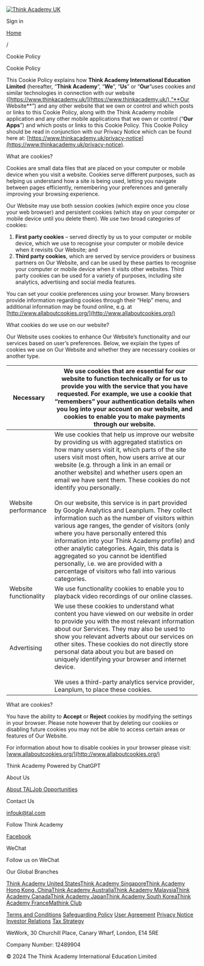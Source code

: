 [![Think Academy UK](//download-pa-s3.thethinkacademy.com/static-pa/project/thinkacademy-website-web/prod/images/ae91df9.png)](https://www.thinkacademy.uk/ "Think Academy UK")

Sign in

[Home](https://www.thinkacademy.uk/)

/

Cookie Policy

Cookie Policy

This Cookie Policy explains how **Think Academy International Education Limited** (hereafter, “**Think Academy**”, “**We**”, “**Us**” or “**Our**”uses cookies and similar technologies in connection with our website ([https://www.thinkacademy.uk/](https://www.thinkacademy.uk/),“**Our Website**”) and any other website that we own or control and which posts or links to this Cookie Policy, along with the Think Academy mobile application and any other mobile applications that we own or control (“**Our Apps**”) and which posts or links to this Cookie Policy. This Cookie Policy should be read in conjunction with our Privacy Notice which can be found here at: [https://www.thinkacademy.uk/privacy-notice](https://www.thinkacademy.uk/privacy-notice).

What are cookies?

Cookies are small data files that are placed on your computer or mobile device when you visit a website. Cookies serve different purposes, such as helping us understand how a site is being used, letting you navigate between pages efficiently, remembering your preferences and generally improving your browsing experience.

Our Website may use both session cookies (which expire once you close your web browser) and persistent cookies (which stay on your computer or mobile device until you delete them). We use two broad categories of cookies:

1. **First party cookies** – served directly by us to your computer or mobile device, which we use to recognise your computer or mobile device when it revisits Our Website; and
2. **Third party cookies**, which are served by service providers or business partners on Our Website, and can be used by these parties to recognise your computer or mobile device when it visits other websites. Third party cookies can be used for a variety of purposes, including site analytics, advertising and social media features.

You can set your cookie preferences using your browser. Many browsers provide information regarding cookies through their “Help” menu, and additional information may be found online, e.g. at [http://www.allaboutcookies.org/](http://www.allaboutcookies.org/)

What cookies do we use on our website?

Our Website uses cookies to enhance Our Website’s functionality and our services based on user’s preferences. Below, we explain the types of cookies we use on Our Website and whether they are necessary cookies or another type.

| Necessary | We use cookies that are essential for our website to function technically or for us to provide you with the service that you have requested. For example, we use a cookie that “remembers” your authentication details when you log into your account on our website, and cookies to enable you to make payments through our website. |
| --- | --- |
| Website performance | We use cookies that help us improve our website by providing us with aggregated statistics on how many users visit it, which parts of the site users visit most often, how users arrive at our website (e.g. through a link in an email or another website) and whether users open an email we have sent them. These cookies do not identify you personally.<br><br>On our website, this service is in part provided by Google Analytics and Leanplum. They collect information such as the number of visitors within various age ranges, the gender of visitors (only where you have personally entered this information into your Think Academy profile) and other analytic categories. Again, this data is aggregated so you cannot be identified personally, i.e. we are provided with a percentage of visitors who fall into various categories. |
| Website functionality | We use functionality cookies to enable you to playback video recordings of our online classes. |
| Advertising | We use these cookies to understand what content you have viewed on our website in order to provide you with the most relevant information about our Services. They may also be used to show you relevant adverts about our services on other sites. These cookies do not directly store personal data about you but are based on uniquely identifying your browser and internet device.<br><br>We uses a third-party analytics service provider, Leanplum, to place these cookies. |

What are cookies?

You have the ability to **Accept** or **Reject** cookies by modifying the settings in your browser. Please note however that by deleting our cookies or disabling future cookies you may not be able to access certain areas or features of Our Website.

For information about how to disable cookies in your browser please visit: [www.allaboutcookies.org/](http://www.allaboutcookies.org/)

Think Academy Powered by ChatGPT

About Us

[About TAL](http://en.100tal.com/)[Job Opportunities](https://www.thinkacademy.uk/careers/job-listings)

Contact Us

[infouk@tal.com](mailto:infouk@tal.com)

Follow Think Academy

[Facebook](https://www.facebook.com/thinkacademyuk)

WeChat

Follow us on WeChat

Our Global Branches

[Think Academy United States](https://www.thethinkacademy.com/)[Think Academy Singapore](https://www.thinkacademy.sg/)[Think Academy Hong Kong, China](https://hk.thethinkacademy.com/)[Think Academy Australia](https://au.thethinkacademy.com/)[Think Academy Malaysia](https://thinkacademymy.com/)[Think Academy Canada](https://www.thinkacademy.ca/)[Think Academy Japan](https://jp.thethinkacademy.com/)[Think Academy South Korea](https://kr.thethinkacademy.com/)[Think Academy France](https://fr.thethinkacademy.com/)[Mathink Club](https://globalmathclub.com/)

[Terms and Conditions](https://www.thinkacademy.uk/terms-and-conditions) [Safeguarding Policy](https://www.thinkacademy.uk/safeguarding-policy) [User Agreement](https://www.thinkacademy.uk/terms-of-use) [Privacy Notice](https://www.thinkacademy.uk/privacy-policy) [Investor Relations](https://ir.100tal.com/) [Tax Strategy](https://www.thinkacademy.uk/uk-tax-strategy)

WeWork, 30 Churchill Place, Canary Wharf, London, E14 5RE

Company Number: 12489904

© 2024 The Think Academy International Education Limited